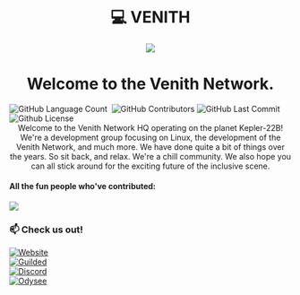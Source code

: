 <body>
<div align="center">
<h1>💻 VENITH</h1>
<p align="center"><img src="https://avatars.githubusercontent.com/u/144567275?s=200&v=4"></p>
<h1>Welcome to the Venith Network.</h1></div></body>
<body>
<div align="left">
<img alt="GitHub Language Count" src="https://img.shields.io/github/languages/count/VENITHNET/VENITH.NET" /> <img alt="" src="https://img.shields.io/github/repo-size/VENITHNET/VENITH.NET" /> <img alt="GitHub Contributors" src="https://img.shields.io/github/contributors/VENITHNET/VENITH.NET" /> <img alt="GitHub Last Commit" src="https://img.shields.io/github/last-commit/VENITHNET/VENITH.NET" /> <img alt="Github License" src="https://img.shields.io/github/license/VENITHNET/VENITH.NET" /></div></body>
<body>
<div align="center">
Welcome to the Venith Network HQ operating on the planet Kepler-22B!
We're a development group focusing on Linux, the development of the Venith Network, and much more. We have done quite a bit of things over the years. So sit back, and relax. We're a chill community.
We also hope you can all stick around for the exciting future of the inclusive scene.</div></body>

<body>
<div align="left">
  
  #### All the fun people who've contributed:

  <a href = "https://github.com/VENITHNET/VENITH.NET/graphs/contributors">
  <img src = "https://contrib.rocks/image?repo=VENITHNET/VENITH.NET"/>
</a>

### 📫 Check us out!
[![Website](https://tinyurl.com/4uktfywu)](https://venith.net)<br>
[![Guilded](https://tinyurl.com/pmretkub)](https://guilded.gg/TDK)<br>
[![Discord](https://tinyurl.com/3b9s4sz7)](https://discord.gg/VhfM3UncBB)<br>
[![Odysee](https://img.shields.io/badge/MattTheTekie-EF1970?style=flat&logo=Odysee&logoColor=white)](https://odysee.com/@mattdoestech726:5)<br>
